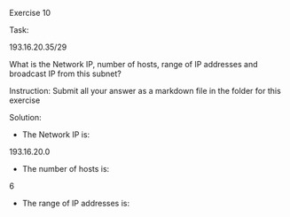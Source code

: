 Exercise 10

Task:

193.16.20.35/29

What is the Network IP, number of hosts, range of IP addresses and broadcast IP from this subnet?

Instruction: Submit all your answer as a markdown file in the folder for this exercise

Solution:

- The Network IP is:

 193.16.20.0

- The number of hosts is:

 6

- The range of IP addresses is:
